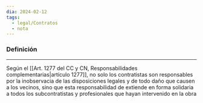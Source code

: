 ```yaml
---
dia: 2024-02-12
tags:
  - legal/Contratos
  - nota
---
```

### Definición
---
Según el [[Art. 1277 del CC y CN, Responsabilidades complementarias|artículo 1277]], no solo los contratistas son responsables por la inobservacia de las disposiciones legales y de todo daño que causen a los vecinos, sino que esta responsabilidad de extiende en forma solidaria a todos los subcontratistas y profesionales que hayan intervenido en la obra